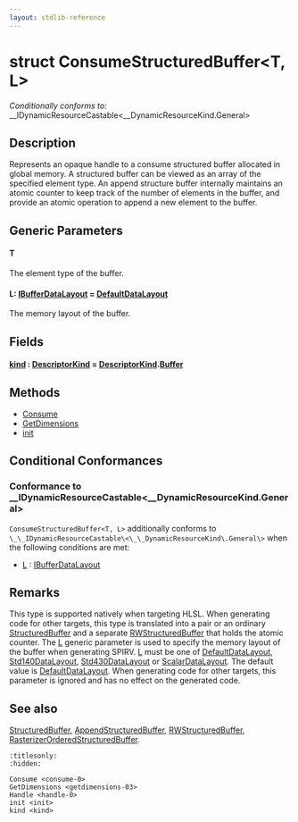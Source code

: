 ```yaml
---
layout: stdlib-reference
---
```


# struct ConsumeStructuredBuffer\<T, L\>

*Conditionally conforms to:* \_\_IDynamicResourceCastable\<\_\_DynamicResourceKind\.General\>

## Description

Represents an opaque handle to a consume structured buffer allocated in global memory.
A structured buffer can be viewed as an array of the specified element type.
An append structure buffer internally maintains an atomic counter to keep track of the number of elements in the buffer,
and provide an atomic operation to append a new element to the buffer.

## Generic Parameters

####  <a id="typeparam-T"></a>T
The element type of the buffer.

####  <a id="typeparam-L"></a>L: [IBufferDataLayout](../../interfaces/ibufferdatalayout-017b/index.html) = [DefaultDataLayout](../defaultdatalayout-07b/index.html)
The memory layout of the buffer.


## Fields

####  <a id="decl-kind"></a>[kind](kind.html) : [DescriptorKind](../descriptorkind-0a/index.html) = [DescriptorKind](../descriptorkind-0a/index.html)\.[Buffer](../descriptorkind-0a/index.html#decl-Buffer)

## Methods

* [Consume](consume-0.html)
* [GetDimensions](getdimensions-03.html)
* [init](init.html)

## Conditional Conformances

### Conformance to \_\_IDynamicResourceCastable\<\_\_DynamicResourceKind\.General\>
`ConsumeStructuredBuffer<T, L>` additionally conforms to `\_\_IDynamicResourceCastable\<\_\_DynamicResourceKind\.General\>` when the following conditions are met:

  * [L](index.html#typeparam-L) : [IBufferDataLayout](../../interfaces/ibufferdatalayout-017b/index.html)
## Remarks


This type is supported natively when targeting HLSL.
When generating code for other targets, this type is translated into a pair or an ordinary <span class='code'><a href="../structuredbuffer-0a/index.html" class="code_type">StructuredBuffer</a></span> and
a separate <span class='code'><a href="../rwstructuredbuffer-012c/index.html" class="code_type">RWStructuredBuffer</a></span> that holds the atomic counter.
The <span class='code'><a href="index.html#typeparam-L" class="code_type">L</a></span> generic parameter is used to specify the memory layout of the buffer when
generating SPIRV.
<span class='code'><a href="index.html#typeparam-L" class="code_type">L</a></span> must be one of <span class='code'><a href="../defaultdatalayout-07b/index.html" class="code_type">DefaultDataLayout</a></span>, <span class='code'><a href="../std140datalayout-06a/index.html" class="code_type">Std140DataLayout</a></span>, <span class='code'><a href="../std430datalayout-06a/index.html" class="code_type">Std430DataLayout</a></span> or <span class='code'><a href="../scalardatalayout-06a/index.html" class="code_type">ScalarDataLayout</a></span>.
The default value is <span class='code'><a href="../defaultdatalayout-07b/index.html" class="code_type">DefaultDataLayout</a></span>.
When generating code for other targets, this parameter is ignored and has no effect on the generated code.

## See also

<span class='code'><a href="../structuredbuffer-0a/index.html" class="code_type">StructuredBuffer</a></span>, <span class='code'><a href="../appendstructuredbuffer-06g/index.html" class="code_type">AppendStructuredBuffer</a></span>, <span class='code'><a href="../rwstructuredbuffer-012c/index.html" class="code_type">RWStructuredBuffer</a></span>, <span class='code'><a href="../rasterizerorderedstructuredbuffer-0ahr/index.html" class="code_type">RasterizerOrderedStructuredBuffer</a></span>.



```{toctree}
:titlesonly:
:hidden:

Consume <consume-0>
GetDimensions <getdimensions-03>
Handle <handle-0>
init <init>
kind <kind>
```
